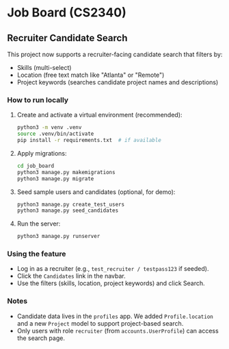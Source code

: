 # Job Board (CS2340)

## Recruiter Candidate Search

This project now supports a recruiter-facing candidate search that filters by:

- Skills (multi-select)
- Location (free text match like "Atlanta" or "Remote")
- Project keywords (searches candidate project names and descriptions)

### How to run locally

1. Create and activate a virtual environment (recommended):
   ```bash
   python3 -m venv .venv
   source .venv/bin/activate
   pip install -r requirements.txt  # if available
   ```

2. Apply migrations:
   ```bash
   cd job_board
   python3 manage.py makemigrations
   python3 manage.py migrate
   ```

3. Seed sample users and candidates (optional, for demo):
   ```bash
   python3 manage.py create_test_users
   python3 manage.py seed_candidates
   ```

4. Run the server:
   ```bash
   python3 manage.py runserver
   ```

### Using the feature

- Log in as a recruiter (e.g., `test_recruiter / testpass123` if seeded).
- Click the `Candidates` link in the navbar.
- Use the filters (skills, location, project keywords) and click Search.

### Notes

- Candidate data lives in the `profiles` app. We added `Profile.location` and a new `Project` model to support project-based search.
- Only users with role `recruiter` (from `accounts.UserProfile`) can access the search page.